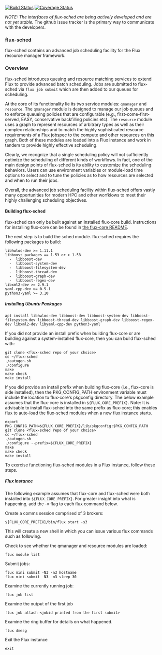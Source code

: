 [![Build Status](https://travis-ci.org/flux-framework/flux-sched.svg?branch=master)](https://travis-ci.org/flux-framework/flux-sched) [![Coverage Status](https://coveralls.io/repos/flux-framework/flux-sched/badge.svg?branch=master&service=github)](https://coveralls.io/github/flux-framework/flux-sched?branch=master)

*NOTE: The interfaces of flux-sched are being actively developed and
are not yet stable.* The github issue tracker is the primary way to
communicate with the developers.

### flux-sched

flux-sched contains an advanced job scheduling facility for the Flux resource
manager framework.

### Overview

flux-sched introduces queuing and resource matching services to extend Flux
to provide advanced batch scheduling. Jobs are submitted to flux-sched via
`flux job submit` which are then added to our queues for scheduling.

At the core of its functionality lie its two service modules: `qmanager` and
`resource`. The `qmanager` module is designed to manage our job queues and
to enforce queueing policies that are configurable (e.g.,
first-come-first-served, EASY, conservative backfilling policies etc).
The `resource` module uses a graph to represent resources of arbitrary types
as well as their complex relationships and to match the highly sophisticated
resource requirements of a Flux jobspec to the compute and other resources
on this graph. Both of these modules are loaded into a Flux instance and
work in tandem to provide highly effective scheduling.

Clearly, we recognize that a single scheduling policy will not sufficiently
optimize the scheduling of different kinds of workflows. In fact, one of the
main design points of flux-sched is its ability to customize the scheduling
behaviors. Users can use environment variables or module-load time options
to select and to tune the policies as to how resources are selected
and when to run their jobs.

Overall, the advanced job scheduling facility within flux-sched offers vastly
many opportunities for modern HPC and other worfklows to meet their highly
challenging scheduling objectives.


#### Building flux-sched

flux-sched can only be built against an installed flux-core build.  Instructions
for installing flux-core can be found in [the flux-core
README](https://github.com/flux-framework/flux-core/blob/master/README.md).


The next step is to build the sched module.
flux-sched requires the following packages to build:

```
libhwloc-dev >= 1.11.1
libboost packages == 1.53 or > 1.58
  -  libboost-dev
  -  libboost-system-dev
  -  libboost-filesystem-dev
  -  libboost-thread-dev
  -  libboost-graph-dev
  -  libboost-regex-dev
libxml2-dev >= 2.9.1
yaml-cpp-dev >= 0.5.1
python3-yaml >= 3.10
```

##### Installing Ubuntu Packages

```
apt install libhwloc-dev libboost-dev libboost-system-dev libboost-filesystem-dev libboost-thread-dev libboost-graph-dev libboost-regex-dev libxml2-dev libyaml-cpp-dev python3-yaml
```

If you did not provide an install prefix when building flux-core or are building
against a system-installed flux-core, then you can build flux-sched with:

```
git clone <flux-sched repo of your choice>
cd ~/flux-sched
./autogen.sh
./configure
make
make check
make install
```

If you did provide an install prefix when building flux-core (i.e., flux-core is
side installed), then the PKG_CONFIG_PATH environment variable must include the
location to flux-core's pkgconfig directory.  The below example assumes that the
flux-core is installed in `${FLUX_CORE_PREFIX}`. Note: It is advisable to
install flux-sched into the same prefix as flux-core; this enables flux to
auto-load the flux-sched modules when a new flux instance starts.

```
export PKG_CONFIG_PATH=${FLUX_CORE_PREFIX}/lib/pkgconfig:$PKG_CONFIG_PATH
git clone <flux-sched repo of your choice>
cd ~/flux-sched
./autogen.sh
./configure --prefix=${FLUX_CORE_PREFIX}
make
make check
make install
```

To exercise functioning flux-sched modules in a Flux instance, follow
these steps.

##### Flux Instance

The following example assumes that flux-core and flux-sched were both installed
into `${FLUX_CORE_PREFIX}`. For greater insight into what is happening, add the
-v flag to each flux command below.

Create a comms session comprised of 3 brokers:
```
${FLUX_CORE_PREFIX}/bin/flux start -s3
```
This will create a new shell in which you can issue various
flux commands such as following.

Check to see whether the qmanager and resource modules are loaded:
```
flux module list
```

Submit jobs:
```
flux mini submit -N3 -n3 hostname
flux mini submit -N3 -n3 sleep 30
```

Examine the currently running job:
```
flux job list
```

Examine the output of the first job
```
flux job attach <jobid printed from the first submit>
```

Examine the ring buffer for details on what happened.
```
flux dmesg
```

Exit the Flux instance
```
exit
```
